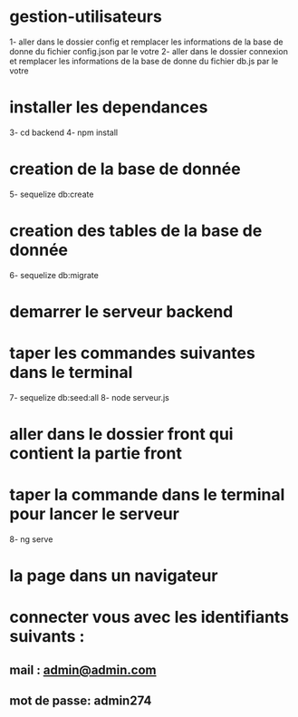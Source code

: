 # gestion-utilisateurs

1- aller dans le dossier config et remplacer les informations de la base de donne du fichier config.json par le votre
2- aller dans le dossier connexion et remplacer les informations de la base de donne du fichier db.js par le votre
# installer les dependances
3- cd backend
4- npm install
# creation de la base de donnée
5- sequelize db:create
# creation des tables de la base de donnée
6- sequelize db:migrate
# demarrer le serveur backend
# taper les commandes suivantes dans le terminal
7-  sequelize db:seed:all
8-  node serveur.js
# aller dans le dossier front qui contient la partie front
# taper la commande dans le terminal pour lancer le serveur
8- ng serve
# la page dans un navigateur
# connecter vous avec les identifiants suivants :
##      mail : admin@admin.com
##      mot de passe: admin274



